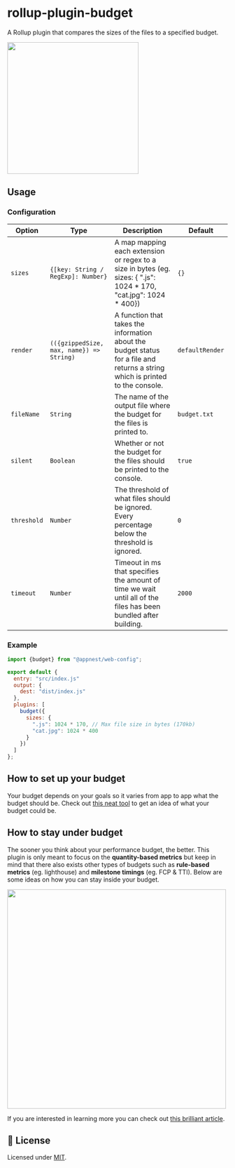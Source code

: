 # rollup-plugin-budget

A Rollup plugin that compares the sizes of the files to a specified budget.

<img src="https://raw.githubusercontent.com/andreasbm/web-config/master/src/lib/rollup-plugins/budget/example.png" width="300">

## Usage

### Configuration

Option   |   Type        |    Description     |    Default
---------| --------------| ------------------ | ---------------------------------
`sizes` | `{[key: String / RegExp]: Number}` | A map mapping each extension or regex to a size in bytes (eg. sizes: { ".js": 1024 * 170, "cat.jpg": 1024 * 400}) | `{}`
`render` | `(({gzippedSize, max, name}) => String)` | A function that takes the information about the budget status for a file and returns a string which is printed to the console. | `defaultRender`
`fileName` | `String` | The name of the output file where the budget for the files is printed to. | `budget.txt`
`silent` | `Boolean` | Whether or not the budget for the files should be printed to the console. | `true`
`threshold` | `Number` | The threshold of what files should be ignored. Every percentage below the threshold is ignored. | `0`
`timeout` | `Number` | Timeout in ms that specifies the amount of time we wait until all of the files has been bundled after building. | `2000`

### Example

```js
import {budget} from "@appnest/web-config";

export default {
  entry: "src/index.js"
  output: {
    dest: "dist/index.js"
  },
  plugins: [
    budget({
      sizes: {
        ".js": 1024 * 170, // Max file size in bytes (170kb)
        "cat.jpg": 1024 * 400
      }
    })
  ]
};
```

## How to set up your budget

Your budget depends on your goals so it varies from app to app what the budget should be. Check out [this neat tool](http://www.performancebudget.io/) to get an idea of what your budget could be.

## How to stay under budget

The sooner you think about your performance budget, the better. This plugin is only meant to focus on the **quantity-based metrics** but keep in mind that there also exists other types of budgets such as **rule-based metrics** (eg. lighthouse) and **milestone timings** (eg. FCP & TTI). Below are some ideas on how you can stay inside your budget.

<img src="https://raw.githubusercontent.com/andreasbm/web-config/master/src/lib/rollup-plugins/budget/guide.png" width="500">

If you are interested in learning more you can check out [this brilliant article](https://web.dev/fast/performance-budgets-101).

## 🎉 License

Licensed under [MIT](https://opensource.org/licenses/MIT).
